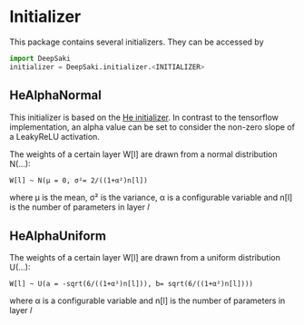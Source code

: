 # Initializer
This package contains several initializers. They can be accessed by 
```python
import DeepSaki
initializer = DeepSaki.initializer.<INITIALIZER>
```

## HeAlphaNormal
This initializer is based on the [He initializer](https://arxiv.org/abs/1502.01852). 
In contrast to the tensorflow implementation, an alpha value can be set to consider the non-zero slope of a LeakyReLU activation.

The weights of a certain layer W[l] are drawn from a normal distribution N(...):
```
W[l] ~ N(µ = 0, σ²= 2/((1+α²)n[l])
```
where µ is the mean, σ² is the variance, α is a configurable variable and n[l] is the number of parameters in layer 𝑙

## HeAlphaUniform
The weights of a certain layer W[l] are drawn from a uniform distribution U(...):
```
W[l] ~ U(a = -sqrt(6/((1+α²)n[l])), b= sqrt(6/((1+α²)n[l])))
```
where α is a configurable variable and n[l] is the number of parameters in layer 𝑙
